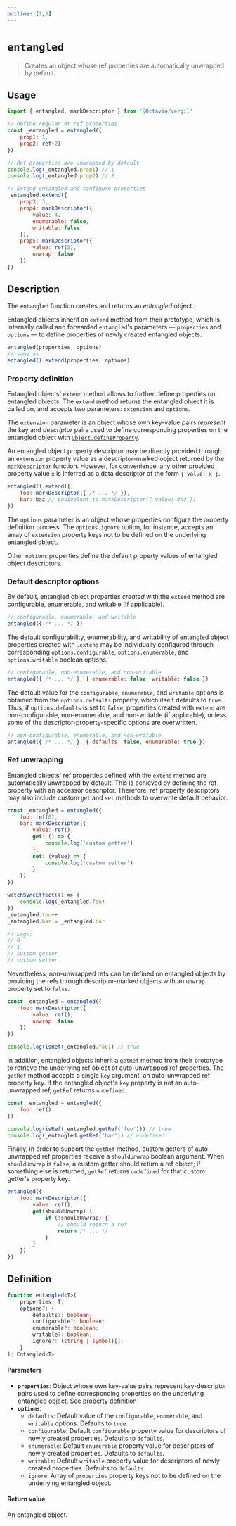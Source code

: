 ```yaml
---
outline: [2,3]
---
```


# `entangled`

> Creates an object whose ref properties are automatically unwrapped by default.

## Usage

```js
import { entangled, markDescriptor } from '@8ctavio/vergil'

// Define regular or ref properties
const _entangled = entangled({
    prop1: 1,
    prop2: ref(2)
})

// Ref properties are unwrapped by default
console.log(_entangled.prop1) // 1
console.log(_entangled.prop2) // 2

// Extend entangled and configure properties
_entangled.extend({
    prop3: 3,
    prop4: markDescriptor({
        value: 4,
        enumerable: false,
        writable: false
    }),
    prop5: markDescriptor({
        value: ref(5),
        unwrap: false
    })
})
```

## Description

The `entangled` function creates and returns an *entangled* object.

Entangled objects inherit an `extend` method from their prototype, which is internally called and forwarded `entangled`'s parameters — `properties` and `options` — to define properties of newly created entangled objects.

```js
entangled(properties, options)
// same as
entangled().extend(properties, options)
```

### Property definition

Entangled objects' `extend` method allows to further define properties on entangled objects. The `extend` method returns the entangled object it is called on, and accepts two parameters: `extension` and `options`.

The `extension` parameter is an object whose own key-value pairs *represent* the key and *descriptor* pairs used to define corresponding properties on the entangled object with [`Object.defineProperty`](https://developer.mozilla.org/en-US/docs/Web/JavaScript/Reference/Global_Objects/Object/defineProperty).

An entangled object property descriptor may be directly provided through an `extension` property value as a descriptor-marked object returned by the [`markDescriptor`](/functions/descriptor#markdescriptor) function. However, for convenience, any other provided property value `x` is inferred as a data descriptor of the form `{ value: x }`.

```js
entangled().extend({
    foo: markDescriptor({ /* ... */ }),
    bar: baz // equivalent to markDescriptor({ value: baz })
})
```

The `options` parameter is an object whose properties configure the property definition process. The `options.ignore` option, for instance, accepts an array of `extension` property keys not to be defined on the underlying entangled object.

Other `options` properties define the default property values of entangled object descriptors.

### Default descriptor options

By default, entangled object properties *created* with the `extend` method are configurable, enumerable, and writable (if applicable).

```js
// configurable, enumerable, and writable
entangled({ /* ... */ })
```

The default configurability, enumerability, and writability of entangled object properties created with `.extend` may be individually configured through corresponding `options.configurable`, `options.enumerable`, and `options.writable` boolean options.

```js
// configurable, non-enumerable, and non-writable
entangled({ /* ... */ }, { enumerable: false, writable: false })
```

The default value for the `configurable`, `enumerable`, and `writable` options is obtained from the `options.defaults` property, which itself defaults to `true`. Thus, if `options.defaults` is set to `false`, properties created with `extend` are non-configurable, non-enumerable, and non-writable (if applicable), unless some of the descriptor-property-specific options are overwritten.

```js
// non-configurable, enumerable, and non-writable
entangled({ /* ... */ }, { defaults: false, enumerable: true })
```

### Ref unwrapping

Entangled objects' ref properties defined with the `extend` method are automatically unwrapped by default. This is achieved by defining the ref property with an accessor descriptor. Therefore, ref property descriptors may also include custom `get` and `set` methods to overwrite default behavior.

```js
const _entangled = entangled({
    foo: ref(0),
    bar: markDescriptor({
        value: ref(),
        get: () => {
            console.log('custom getter')
        },
        set: (value) => {
            console.log('custom setter')
        }
    })
})

watchSyncEffect(() => {
    console.log(_entangled.foo)
})
_entangled.foo++
_entangled.bar = _entangled.bar

// Logs:
// 0
// 1
// custom getter
// custom setter
```

Nevertheless, non-unwrapped refs can be defined on entangled objects by providing the refs through descriptor-marked objects with an `unwrap` property set to `false`.

```js
const _entangled = entangled({
    foo: markDescriptor({
        value: ref(),
        unwrap: false
    })
})

console.log(isRef(_entangled.foo)) // true
```

In addition, entangled objects inherit a `getRef` method from their prototype to retrieve the underlying ref object of auto-unwrapped ref properties. The `getRef` method accepts a single `key` argument, an auto-unwrapped ref property key. If the entangled object's `key` property is not an auto-unwrapped ref, `getRef` returns `undefined`.

```js
const _entangled = entangled({
    foo: ref()
})

console.log(isRef(_entangled.getRef('foo'))) // true
console.log(_entangled.getRef('bar')) // undefined
```

Finally, in order to support the `getRef` method, custom getters of auto-unwrapped ref properties receive a `shouldUnwrap` boolean argument. When `shouldUnwrap` is `false`, a custom getter should return a ref object; if something else is returned, `getRef` returns `undefined` for that custom getter's property key.

```js
entangled({
    foo: markDescriptor({
        value: ref(),
        get(shouldUnwrap) {
            if (!shouldUnwrap) {
                // should return a ref
                return /* ... */
            }
        }
    })
})
```

## Definition

```ts
function entangled<T>(
    properties: T,
    options?: {
        defaults?: boolean;
        configurable?: boolean;
        enumerable?: boolean;
        writable?: boolean;
        ignore?: (string | symbol)[];
    }
): Entangled<T>
```

#### Parameters

- **`properties`**: Object whose own key-value pairs represent key-descriptor pairs used to define corresponding properties on the underlying entangled object. See [property definition](#property-definition)
- **`options`**:
    - `defaults`: Default value of the `configurable`, `enumerable`, and `writable` options. Defaults to `true`.
    - `configurable`: Default `configurable` property value for descriptors of newly created properties. Defaults to `defaults`.
    - `enumerable`: Default `enumerable` property value for descriptors of newly created properties. Defaults to `defaults`.
    - `writable`: Default `writable` property value for descriptors of newly created properties. Defaults to `defaults`.
    - `ignore`: Array of `properties` property keys not to be defined on the underlying entangled object.

#### Return value

An entangled object.